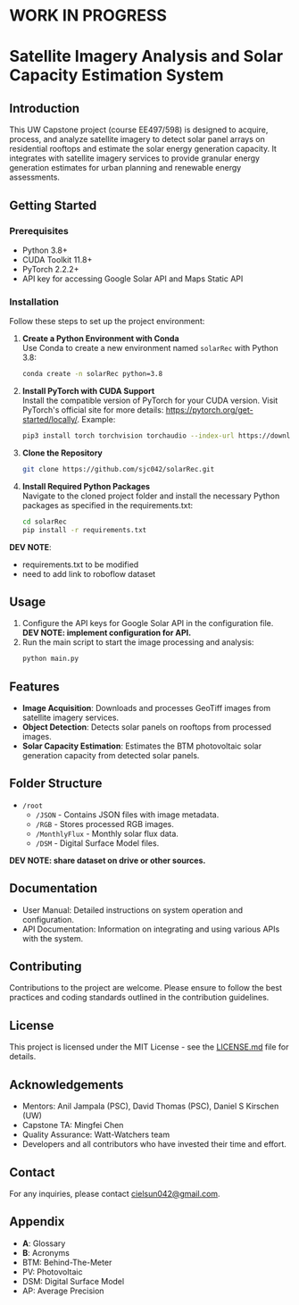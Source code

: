 # WORK IN PROGRESS
# Satellite Imagery Analysis and Solar Capacity Estimation System 

## Introduction
This UW Capstone project (course EE497/598) is designed to acquire, process, and analyze satellite imagery to detect solar panel arrays on residential rooftops and estimate the solar energy generation capacity. It integrates with satellite imagery services to provide granular energy generation estimates for urban planning and renewable energy assessments.

## Getting Started

### Prerequisites
- Python 3.8+
- CUDA Toolkit 11.8+
- PyTorch 2.2.2+
- API key for accessing Google Solar API and Maps Static API

### Installation
Follow these steps to set up the project environment:

1. **Create a Python Environment with Conda**  
   Use Conda to create a new environment named `solarRec` with Python 3.8:
   ```bash
   conda create -n solarRec python=3.8
   ```
2. **Install PyTorch with CUDA Support**  
    Install the compatible version of PyTorch for your CUDA version. Visit PyTorch's official site for more details: https://pytorch.org/get-started/locally/. Example:
    ```bash
    pip3 install torch torchvision torchaudio --index-url https://download.pytorch.org/whl/cu118
    ```
3. **Clone the Repository**  
    ```bash
    git clone https://github.com/sjc042/solarRec.git
    ```
4. **Install Required Python Packages**  
Navigate to the cloned project folder and install the necessary Python packages as specified in the requirements.txt:
    ```bash
    cd solarRec
    pip install -r requirements.txt
    ```
**DEV NOTE**:  
- requirements.txt to be modified
- need to add link to roboflow dataset


## Usage
1. Configure the API keys for Google Solar API in the configuration file.
**DEV NOTE: implement configuration for API.**
2. Run the main script to start the image processing and analysis:
    ```bash
    python main.py
    ```

## Features
- **Image Acquisition**: Downloads and processes GeoTiff images from satellite imagery services.
- **Object Detection**: Detects solar panels on rooftops from processed images.
- **Solar Capacity Estimation**: Estimates the BTM photovoltaic solar generation capacity from detected solar panels.

## Folder Structure
- `/root`
    - `/JSON` - Contains JSON files with image metadata.
    - `/RGB` - Stores processed RGB images.
    - `/MonthlyFlux` - Monthly solar flux data.
    - `/DSM` - Digital Surface Model files.

**DEV NOTE: share dataset on drive or other sources.**

## Documentation
- User Manual: Detailed instructions on system operation and configuration.
- API Documentation: Information on integrating and using various APIs with the system.

## Contributing
Contributions to the project are welcome. Please ensure to follow the best practices and coding standards outlined in the contribution guidelines.

## License
This project is licensed under the MIT License - see the [LICENSE.md](LICENSE.md) file for details.

## Acknowledgements
- Mentors: Anil Jampala (PSC), David Thomas (PSC), Daniel S Kirschen (UW)
- Capstone TA: Mingfei Chen
- Quality Assurance: Watt-Watchers team
- Developers and all contributors who have invested their time and effort.

## Contact
For any inquiries, please contact [cielsun042@gmail.com](mailto:cielsun042@gmail.com).

## Appendix
- **A**: Glossary
- **B**: Acronyms
- BTM: Behind-The-Meter
- PV: Photovoltaic
- DSM: Digital Surface Model
- AP: Average Precision
